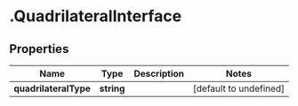 # .QuadrilateralInterface

## Properties

|Name | Type | Description | Notes|
|------------ | ------------- | ------------- | -------------|
|**quadrilateralType** | **string** |  | [default to undefined]|



